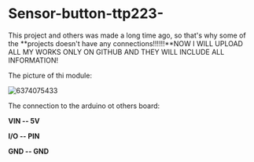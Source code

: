 # Sensor-button-ttp223-
This project and others was made a long time ago, so that's why some of the **projects doesn't have any connections!!!!!!**NOW I WILL UPLOAD ALL MY WORKS ONLY ON GITHUB AND THEY WILL INCLUDE ALL INFORMATION!


The picture of thi module:

![6374075433](https://github.com/user-attachments/assets/46f888e2-36a6-4392-a3fe-013f6df814a1)

The connection to the arduino ot others board:

**VIN -- 5V**

**I/O -- PIN**

**GND -- GND**

